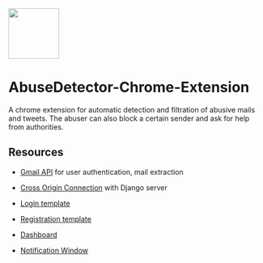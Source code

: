 <img src="https://image.flaticon.com/icons/svg/144/144875.svg" width="100"> 

# AbuseDetector-Chrome-Extension


A chrome extension for automatic detection and filtration of abusive mails and tweets. The abuser can also block a certain sender and ask for help from authorities. 

## Resources

- [Gmail API](https://github.com/GoogleDeveloperExperts/chrome-extension-google-apis) for user authentication, mail extraction 

- [Cross Origin Connection](https://developers.chrome.com/extensions/xhr) with Django server

- [Login template](https://colorlib.com/wp/template/login-form-v1/)

- [Registration template](https://colorlib.com/etc/regform/colorlib-regform-4/)

- [Dashboard](https://www.creative-tim.com/product/light-bootstrap-dashboard#)

- [Notification Window](https://www.creative-tim.com/product/paper-bootstrap-wizard?partner=114912)
